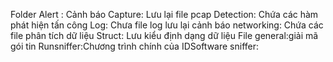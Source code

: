 Folder
	Alert : Cảnh báo 
	Capture: Lưu lại file pcap
	Detection: Chứa các hàm phát hiện tấn công
	Log: Chưa file log lưu lại cảnh báo
	networking: Chứa các file phân tích dữ liệu
	Struct: Lưu kiểu định dạng dữ liệu
File
	general:giải mã gói tin
	Runsniffer:Chương trình chính của IDSoftware
	sniffer: